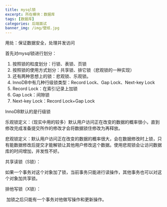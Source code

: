 ```yaml
---
title: mysql锁
excerpt: 所在模块：数据库
tags: [数据库]
categories: 后端面试
banner_img: /img/壁纸.jpg
---
```


用处：保证数据安全，处理并发访问

首先对mysql锁进行划分：

1. 按照锁的粒度划分：行锁、表锁、页锁
2. 按照锁的使用方式划分：共享锁、排它锁（悲观锁的一种实现）
3. 还有两种思想上的锁：悲观锁、乐观锁。
4. InnoDB中有几种行级锁类型：Record Lock、Gap Lock、Next-key Lock
5. Record Lock：在索引记录上加锁
6. Gap Lock：间隙锁
7. Next-key Lock：Record Lock+Gap Lock



InnoDB默认的是行级锁

乐观锁定义：（现实中用的较多）默认用户访问正在改变的数据的概率很小，直到修改完成准备提交所作的修改才会将数据锁住修改为再释放。

悲观锁定义：默认用户访问正在改变的数据的概率很大，会在数据修改时上锁，只有能数据修改后提交才能解锁让其他用户修改这个数据。使用悲观锁会让访问数据库的时间增加，并发性不好。

共享读锁（S锁）：

​	如果一个事务对这个对象加了锁，当前事务只能进行读操作，其他事务也可以对这个对象加共享锁。

排他写锁（X锁）：

​	加锁之后只能有一个事务对他做写操作和更新操作。

